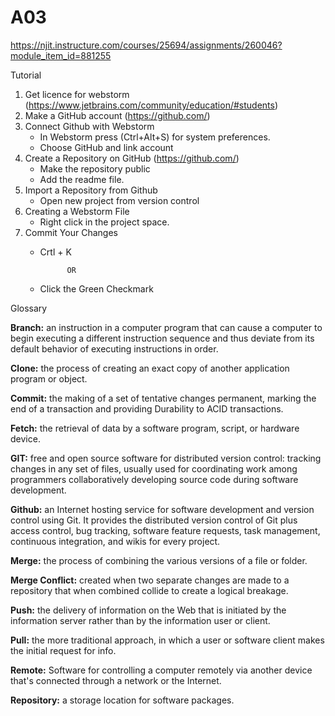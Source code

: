 # A03
https://njit.instructure.com/courses/25694/assignments/260046?module_item_id=881255

Tutorial

1. Get licence for webstorm (https://www.jetbrains.com/community/education/#students) 
2. Make a GitHub account (https://github.com/)
3. Connect Github with Webstorm
    * In Webstorm press (Ctrl+Alt+S) for system preferences. 
    * Choose GitHub and link account
5. Create a Repository on GitHub (https://github.com/)
   * Make the repository public 
   * Add the readme file.
6. Import a Repository from Github
   * Open new project from version control
7. Creating a Webstorm File
   * Right click in the project space.
8. Commit Your Changes
   * Crtl + K
               
               OR
               
   * Click the Green Checkmark

Glossary

**Branch:** an instruction in a computer program that can cause a computer to begin executing a different instruction sequence and thus deviate from its default behavior of executing instructions in order.

**Clone:** the process of creating an exact copy of another application program or object.

**Commit:** the making of a set of tentative changes permanent, marking the end of a transaction and providing Durability to ACID transactions.

**Fetch:** the retrieval of data by a software program, script, or hardware device.

**GIT:** free and open source software for distributed version control: tracking changes in any set of files, usually used for coordinating work among programmers collaboratively developing source code during software development.

**Github:** an Internet hosting service for software development and version control using Git. It provides the distributed version control of Git plus access control, bug tracking, software feature requests, task management, continuous integration, and wikis for every project.

**Merge:** the process of combining the various versions of a file or folder.

**Merge Conflict:** created when two separate changes are made to a repository that when combined collide to create a logical breakage.

**Push:** the delivery of information on the Web that is initiated by the information server rather than by the information user or client.

**Pull:** the more traditional approach, in which a user or software client makes the initial request for info.

**Remote:** Software for controlling a computer remotely via another device that's connected through a network or the Internet.

**Repository:** a storage location for software packages.
